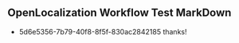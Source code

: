 ## OpenLocalization Workflow Test MarkDown
* 5d6e5356-7b79-40f8-8f5f-830ac2842185 thanks!

<!--HONumber=Jul16_HO4-->



